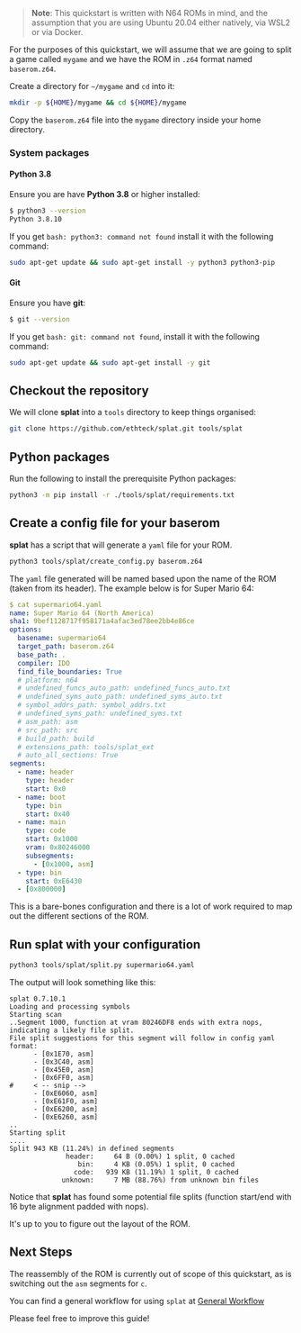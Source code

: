 > **Note**: This quickstart is written with N64 ROMs in mind, and the assumption that you are using Ubuntu 20.04 either natively, via WSL2 or via Docker.

For the purposes of this quickstart, we will assume that we are going to split a game called `mygame` and we have the ROM in `.z64` format named `baserom.z64`.

Create a directory for `~/mygame` and `cd` into it:

```sh
mkdir -p ${HOME}/mygame && cd ${HOME}/mygame
```

Copy the `baserom.z64` file into the `mygame` directory inside your home directory.

### System packages

#### Python 3.8

Ensure you are have **Python 3.8** or higher installed:

```sh
$ python3 --version
Python 3.8.10
```

If you get `bash: python3: command not found` install it with the following command:

```sh
sudo apt-get update && sudo apt-get install -y python3 python3-pip
```

#### Git

Ensure you have **git**:

```sh
$ git --version
```

If you get `bash: git: command not found`, install it with the following command:

```sh
sudo apt-get update && sudo apt-get install -y git
```

## Checkout the repository

We will clone **splat** into a `tools` directory to keep things organised:

```sh
git clone https://github.com/ethteck/splat.git tools/splat
```

## Python packages

Run the following to install the prerequisite Python packages:

```sh
python3 -m pip install -r ./tools/splat/requirements.txt
```

## Create a config file for your baserom

**splat** has a script that will generate a `yaml` file for your ROM.

```sh
python3 tools/splat/create_config.py baserom.z64
```

The `yaml` file generated will be named based upon the name of the ROM (taken from its header). The example below is for Super Mario 64:

```yaml
$ cat supermario64.yaml
name: Super Mario 64 (North America)
sha1: 9bef1128717f958171a4afac3ed78ee2bb4e86ce
options:
  basename: supermario64
  target_path: baserom.z64
  base_path: .
  compiler: IDO
  find_file_boundaries: True
  # platform: n64
  # undefined_funcs_auto_path: undefined_funcs_auto.txt
  # undefined_syms_auto_path: undefined_syms_auto.txt
  # symbol_addrs_path: symbol_addrs.txt
  # undefined_syms_path: undefined_syms.txt
  # asm_path: asm
  # src_path: src
  # build_path: build
  # extensions_path: tools/splat_ext
  # auto_all_sections: True
segments:
  - name: header
    type: header
    start: 0x0
  - name: boot
    type: bin
    start: 0x40
  - name: main
    type: code
    start: 0x1000
    vram: 0x80246000
    subsegments:
      - [0x1000, asm]
  - type: bin
    start: 0xE6430
  - [0x800000]
```

This is a bare-bones configuration and there is a lot of work required to map out the different sections of the ROM.

## Run splat with your configuration

```sh
python3 tools/splat/split.py supermario64.yaml
```

The output will look something like this:
```
splat 0.7.10.1
Loading and processing symbols
Starting scan
..Segment 1000, function at vram 80246DF8 ends with extra nops, indicating a likely file split.
File split suggestions for this segment will follow in config yaml format:
      - [0x1E70, asm]
      - [0x3C40, asm]
      - [0x45E0, asm]
      - [0x6FF0, asm]
#     < -- snip -->
      - [0xE6060, asm]
      - [0xE61F0, asm]
      - [0xE6200, asm]
      - [0xE6260, asm]
..
Starting split
....
Split 943 KB (11.24%) in defined segments
              header:     64 B (0.00%) 1 split, 0 cached
                 bin:     4 KB (0.05%) 1 split, 0 cached
                code:   939 KB (11.19%) 1 split, 0 cached
             unknown:     7 MB (88.76%) from unknown bin files
```

Notice that **splat** has found some potential file splits (function start/end with 16 byte alignment padded with nops).

It's up to you to figure out the layout of the ROM.


## Next Steps

The reassembly of the ROM is currently out of scope of this quickstart, as is switching out the `asm` segments for `c`.

You can find a general workflow for using `splat` at [General Workflow](https://github.com/ethteck/splat/wiki/General-Workflow)

Please feel free to improve this guide!
